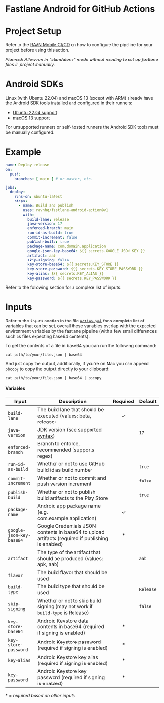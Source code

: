 # Fastlane Android for GitHub Actions

# Project Setup

Refer to the [RAVN Mobile CI/CD](https://github.com/ravnhq/mobile-cicd) on how to configure the pipeline for your
project before using this action.

_Planned: Allow run in "standalone" mode without needing to set up fastlane files in project manually._

# Android SDKs

Linux (with Ubuntu 22.04) and macOS 13 (except with ARM) already have the Android SDK tools installed and configured in
their runners:

- [Ubuntu 22.04 support](https://github.com/actions/runner-images/blob/main/images/linux/Ubuntu2204-Readme.md#android)
- [macOS 13 support](https://github.com/actions/runner-images/blob/main/images/macos/macos-13-Readme.md#android)

For unsupported runners or self-hosted runners the Android SDK tools must be manually configured.

# Example

```yaml
name: Deploy release
on:
  push:
    branches: [ main ] # or master, etc.

jobs:
  deploy:
    runs-on: ubuntu-latest
    steps:
      - name: Build and publish
        uses: ravnhq/fastlane-android-action@v1
        with:
          build-lane: release
          java-version: 17 
          enforced-branch: main 
          run-id-as-build: true 
          commit-increment: false 
          publish-build: true
          package-name: com.domain.application
          google-json-key-base64: ${{ secrets.GOOGLE_JSON_KEY }}
          artifact: aab
          skip-signing: false
          key-store-base64: ${{ secrets.KEY_STORE }}
          key-store-password: ${{ secrets.KEY_STORE_PASSWORD }}
          key-alias: ${{ secrets.KEY_ALIAS }}
          key-password: ${{ secrets.KEY_PASSWORD }} 
```

Refer to the following section for a complete list of inputs. 

# Inputs

Refer to the `inputs` section in the file [`action.yml`](action.yml) for a complete list of variables that can be set,
overall these variables overlap with the expected environment variables by the fastlane pipeline (with a few small
differences such as files expecting base64 contents).

To get the contents of a file in base64 you can run the following command:

```shell
cat path/to/your/file.json | base64 
```

And just copy the output, additionally, if you're on Mac you can append `pbcopy` to copy the output directly to your
clipboard:

```shell
cat path/to/your/file.json | base64 | pbcopy
```

#### Variables

| Input                    | Description                                                                                          | Required | Default   |
|--------------------------|------------------------------------------------------------------------------------------------------|:--------:|-----------|
| `build-lane`             | The build lane that should be executed (values: beta, release)                                       |    ✓     |           |
| `java-version`           | JDK version ([see supported syntax](https://github.com/actions/setup-java#supported-version-syntax)) |          | `17`      |
| `enforced-branch`        | Branch to enforce, recommended (supports regex)                                                      |          |           |
| `run-id-as-build`        | Whether or not to use GitHub build id as build number                                                |          | `true`    |
| `commit-increment`       | Whether or not to commit and push version increment                                                  |          | `false`   |
| `publish-build`          | Whether or not to publish build artifacts to the Play Store                                          |          | `true`    |
| `package-name`           | Android app package name (e.g. com.example.application)                                              |    ✓     |           |
| `google-json-key-base64` | Google Credentials JSON contents in base64 to upload artifacts (required if publishing is enabled)   |    *     |           |
| `artifact`               | The type of the artifact that should be produced (values: apk, aab)                                  |          | `aab`     |
| `flavor`                 | The build flavor that should be used                                                                 |          |           |
| `build-type`             | The build type that should be used                                                                   |          | `Release` |
| `skip-signing`           | Whether or not to skip build signing (may not work if `build-type` is Release)                       |          | `false`   |
| `key-store-base64`       | Android Keystore data contents in base64 (required if signing is enabled)                            |    *     |           |
| `key-store-password`     | Android Keystore password (required if signing is enabled)                                           |    *     |           |
| `key-alias`              | Android Keystore key alias (required if signing is enabled)                                          |    *     |           |
| `key-password`           | Android Keystore key password (required if signing is enabled)                                       |    *     |           |

\* = _required based on other inputs_
